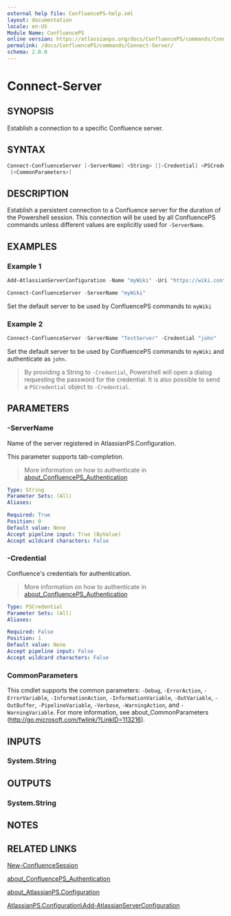 ```yaml
---
external help file: ConfluencePS-help.xml
layout: documentation
locale: en-US
Module Name: ConfluencePS
online version: https://atlassianps.org/docs/ConfluencePS/commands/Connect-Server/
permalink: /docs/ConfluencePS/commands/Connect-Server/
schema: 2.0.0
---
```

# Connect-Server

## SYNOPSIS

Establish a connection to a specific Confluence server.

## SYNTAX

```powershell
Connect-ConfluenceServer [-ServerName] <String> [[-Credential] <PSCredential>]
 [<CommonParameters>]
```

## DESCRIPTION

Establish a persistent connection to a Confluence server for the duration of the
Powershell session.
This connection will be used by all ConfluencePS commands unless different
values are explicitly used for `-ServerName`.

## EXAMPLES

### Example 1

```powershell
Add-AtlassianServerConfiguration -Name "myWiki" -Uri "https://wiki.contoso.com" -Type CONFLUENCE

Connect-ConfluenceServer -ServerName "myWiki"
```

Set the default server to be used by ConfluencePS commands to `myWiki`

### Example 2

```powershell
Connect-ConfluenceServer -ServerName "TestServer" -Credential "john"
```

Set the default server to be used by ConfluencePS commands to `myWiki` and
authenticate as `john`.

> By providing a String to `-Credential`, Powershell will open a dialog
> requesting the password for the credential.
> It is also possible to send a `PSCredential` object to `-Credential`.

## PARAMETERS

### -ServerName

Name of the server registered in AtlassianPS.Configuration.

This parameter supports tab-completion.

> More information on how to authenticate in [about_ConfluencePS_Authentication](../../about/authentication.html)

```yaml
Type: String
Parameter Sets: (All)
Aliases:

Required: True
Position: 0
Default value: None
Accept pipeline input: True (ByValue)
Accept wildcard characters: False
```

### -Credential

Confluence's credentials for authentication.

> More information on how to authenticate in [about_ConfluencePS_Authentication](../../about/authentication.html)

```yaml
Type: PSCredential
Parameter Sets: (All)
Aliases:

Required: False
Position: 1
Default value: None
Accept pipeline input: False
Accept wildcard characters: False
```

### CommonParameters

This cmdlet supports the common parameters: `-Debug`, `-ErrorAction`,
`-ErrorVariable`, `-InformationAction`, `-InformationVariable`, `-OutVariable`,
`-OutBuffer`, `-PipelineVariable`, `-Verbose`, `-WarningAction`, and
`-WarningVariable`.
For more information, see about_CommonParameters
(<http://go.microsoft.com/fwlink/?LinkID=113216>).

## INPUTS

### System.String

## OUTPUTS

### System.String

## NOTES

## RELATED LINKS

[New-ConfluenceSession](../New-ConfluenceSession)

[about_ConfluencePS_Authentication](../../about/authentication.html)

[about_AtlassianPS.Configuration](../../../about_AtlassianPS.Configuration)

[AtlassianPS.Configuration\Add-AtlassianServerConfiguration](../../../AtlassianPS.Configuration/commands/Add-ServerConfiguration)
